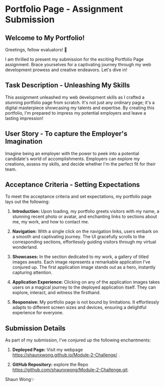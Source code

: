 # Portfolio Page - Assignment Submission

## Welcome to My Portfolio!

Greetings, fellow evaluators! 🌟

I am thrilled to present my submission for the exciting Portfolio Page assignment. Brace yourselves for a captivating journey through my web development prowess and creative endeavors. Let's dive in!

## Task Description - Unleashing My Skills

This assignment unleashed my web development skills as I crafted a stunning portfolio page from scratch. It's not just any ordinary page; it's a digital masterpiece showcasing my talents and expertise. By creating this portfolio, I'm prepared to impress my potential employers and leave a lasting impression!

## User Story - To capture the Employer's Imagination

Imagine being an employer with the power to peek into a potential candidate's world of accomplishments. Employers can explore my creations, assess my skills, and decide whether I'm the perfect fit for their team. 

## Acceptance Criteria - Setting Expectations

To meet the acceptance criteria and set expectations, my portfolio page lays out the following: 

1. **Introduction:** Upon loading, my portfolio greets visitors with my name, a stunning recent photo or avatar, and enchanting links to sections about me, my work, and how to contact me.

2. **Navigation:** With a single click on the navigation links, users embark on a smooth and captivating journey. The UI gracefully scrolls to the corresponding sections, effortlessly guiding visitors through my virtual wonderland.

3. **Showcases:** In the section dedicated to my work, a gallery of titled images awaits. Each image represents a remarkable application I've conjured up. The first application image stands out as a hero, instantly capturing attention.

4. **Application Experience:** Clicking on any of the application images takes users on a magical journey to the deployed application itself. They can explore, interact, and witness the firsthand. 

5. **Responsive:** My portfolio page is not bound by limitations. It effortlessly adapts to different screen sizes and devices, ensuring a delightful experience for everyone.



## Submission Details 

As part of my submission, I've conjured up the following enchantments:

1. **Deployed Page:** Visit my webpage https://shaunxwong.github.io/Module-2-Challenge/ . 

2. **GitHub Repository:** explore the Repo https://github.com/shaunxwong/Module-2-Challenge.git.


Shaun Wong✨
